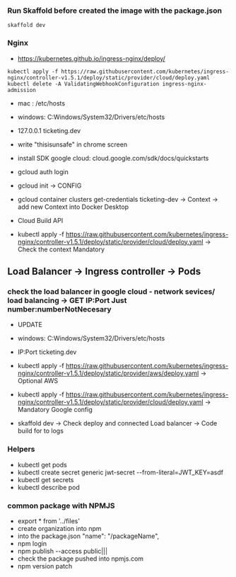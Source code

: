 ### Run Skaffold before created the image with the package.json
```
skaffold dev
```

### Nginx
- https://kubernetes.github.io/ingress-nginx/deploy/
```
kubectl apply -f https://raw.githubusercontent.com/kubernetes/ingress-nginx/controller-v1.5.1/deploy/static/provider/cloud/deploy.yaml
kubectl delete -A ValidatingWebhookConfiguration ingress-nginx-admission
```

- mac : /etc/hosts
- windows: C:Windows/System32/Drivers/etc/hosts
- 127.0.0.1 ticketing.dev
- write "thisisunsafe" in chrome screen

- install SDK google cloud: cloud.google.com/sdk/docs/quickstarts
- gcloud auth login
- gcloud init   -> CONFIG
- gcloud container clusters get-credentials ticketing-dev -> Context -> add new Context into Docker Desktop

- Cloud Build API 
- kubectl apply -f https://raw.githubusercontent.com/kubernetes/ingress-nginx/controller-v1.5.1/deploy/static/provider/cloud/deploy.yaml  -> Check the context Mandatory

## Load Balancer -> Ingress controller -> Pods
 ### check the load balancer in google cloud - network sevices/ load balancing  -> GET IP:Port  Just number:numberNotNecesary
 - UPDATE 
 - windows: C:Windows/System32/Drivers/etc/hosts
 - IP:Port  ticketing.dev

- kubectl apply -f https://raw.githubusercontent.com/kubernetes/ingress-nginx/controller-v1.5.1/deploy/static/provider/aws/deploy.yaml -> Optional AWS
- kubectl apply -f https://raw.githubusercontent.com/kubernetes/ingress-nginx/controller-v1.5.1/deploy/static/provider/cloud/deploy.yaml -> Mandatory Google config
- skaffold dev -> Check deploy and connected Load balancer -> Code build for to logs

### Helpers
- kubectl get pods
- kubectl create secret generic jwt-secret --from-literal=JWT_KEY=asdf
- kubectl get secrets
- kubectl describe pod <idPod>

### common package with NPMJS
- export * from '../files'
- create organization into npm
- into the package.json "name": "<idNameNPM>/packageName",
- npm login
- npm publish --access public|||
- check the package pushed into npmjs.com
- npm version patch